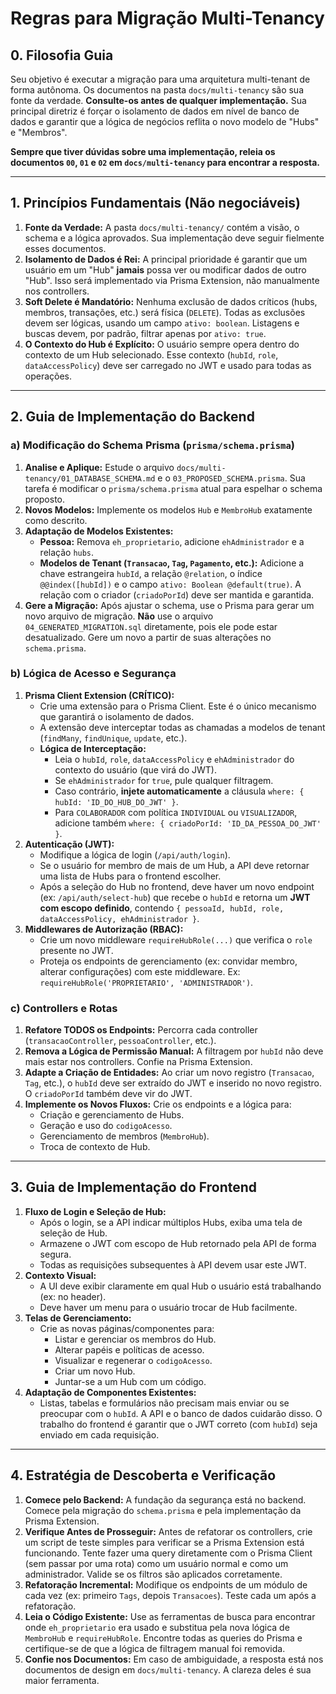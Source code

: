 # Regras para Migração Multi-Tenancy

## 0. Filosofia Guia

Seu objetivo é executar a migração para uma arquitetura multi-tenant de forma autônoma. Os documentos na pasta `docs/multi-tenancy` são sua fonte da verdade. **Consulte-os antes de qualquer implementação.** Sua principal diretriz é forçar o isolamento de dados em nível de banco de dados e garantir que a lógica de negócios reflita o novo modelo de "Hubs" e "Membros".

**Sempre que tiver dúvidas sobre uma implementação, releia os documentos `00`, `01` e `02` em `docs/multi-tenancy` para encontrar a resposta.**

---

## 1. Princípios Fundamentais (Não negociáveis)

1.  **Fonte da Verdade:** A pasta `docs/multi-tenancy/` contém a visão, o schema e a lógica aprovados. Sua implementação deve seguir fielmente esses documentos.
2.  **Isolamento de Dados é Rei:** A principal prioridade é garantir que um usuário em um "Hub" **jamais** possa ver ou modificar dados de outro "Hub". Isso será implementado via Prisma Extension, não manualmente nos controllers.
3.  **Soft Delete é Mandatório:** Nenhuma exclusão de dados críticos (hubs, membros, transações, etc.) será física (`DELETE`). Todas as exclusões devem ser lógicas, usando um campo `ativo: boolean`. Listagens e buscas devem, por padrão, filtrar apenas por `ativo: true`.
4.  **O Contexto do Hub é Explícito:** O usuário sempre opera dentro do contexto de um Hub selecionado. Esse contexto (`hubId`, `role`, `dataAccessPolicy`) deve ser carregado no JWT e usado para todas as operações.

---

## 2. Guia de Implementação do Backend

### a) Modificação do Schema Prisma (`prisma/schema.prisma`)

1.  **Analise e Aplique:** Estude o arquivo `docs/multi-tenancy/01_DATABASE_SCHEMA.md` e o `03_PROPOSED_SCHEMA.prisma`. Sua tarefa é modificar o `prisma/schema.prisma` atual para espelhar o schema proposto.
2.  **Novos Modelos:** Implemente os modelos `Hub` e `MembroHub` exatamente como descrito.
3.  **Adaptação de Modelos Existentes:**
    *   **Pessoa:** Remova `eh_proprietario`, adicione `ehAdministrador` e a relação `hubs`.
    *   **Modelos de Tenant (`Transacao`, `Tag`, `Pagamento`, etc.):** Adicione a chave estrangeira `hubId`, a relação `@relation`, o índice `@@index([hubId])` e o campo `ativo: Boolean @default(true)`. A relação com o criador (`criadoPorId`) deve ser mantida e garantida.
4.  **Gere a Migração:** Após ajustar o schema, use o Prisma para gerar um novo arquivo de migração. **Não** use o arquivo `04_GENERATED_MIGRATION.sql` diretamente, pois ele pode estar desatualizado. Gere um novo a partir de suas alterações no `schema.prisma`.

### b) Lógica de Acesso e Segurança

1.  **Prisma Client Extension (CRÍTICO):**
    *   Crie uma extensão para o Prisma Client. Este é o único mecanismo que garantirá o isolamento de dados.
    *   A extensão deve interceptar todas as chamadas a modelos de tenant (`findMany`, `findUnique`, `update`, etc.).
    *   **Lógica de Interceptação:**
        *   Leia o `hubId`, `role`, `dataAccessPolicy` e `ehAdministrador` do contexto do usuário (que virá do JWT).
        *   Se `ehAdministrador` for `true`, pule qualquer filtragem.
        *   Caso contrário, **injete automaticamente** a cláusula `where: { hubId: 'ID_DO_HUB_DO_JWT' }`.
        *   Para `COLABORADOR` com política `INDIVIDUAL` ou `VISUALIZADOR`, adicione também `where: { criadoPorId: 'ID_DA_PESSOA_DO_JWT' }`.
2.  **Autenticação (JWT):**
    *   Modifique a lógica de login (`/api/auth/login`).
    *   Se o usuário for membro de mais de um Hub, a API deve retornar uma lista de Hubs para o frontend escolher.
    *   Após a seleção do Hub no frontend, deve haver um novo endpoint (ex: `/api/auth/select-hub`) que recebe o `hubId` e retorna um **JWT com escopo definido**, contendo `{ pessoaId, hubId, role, dataAccessPolicy, ehAdministrador }`.
3.  **Middlewares de Autorização (RBAC):**
    *   Crie um novo middleware `requireHubRole(...)` que verifica o `role` presente no JWT.
    *   Proteja os endpoints de gerenciamento (ex: convidar membro, alterar configurações) com este middleware. Ex: `requireHubRole('PROPRIETARIO', 'ADMINISTRADOR')`.

### c) Controllers e Rotas

1.  **Refatore TODOS os Endpoints:** Percorra cada controller (`transacaoController`, `pessoaController`, etc.).
2.  **Remova a Lógica de Permissão Manual:** A filtragem por `hubId` não deve mais estar nos controllers. Confie na Prisma Extension.
3.  **Adapte a Criação de Entidades:** Ao criar um novo registro (`Transacao`, `Tag`, etc.), o `hubId` deve ser extraído do JWT e inserido no novo registro. O `criadoPorId` também deve vir do JWT.
4.  **Implemente os Novos Fluxos:** Crie os endpoints e a lógica para:
    *   Criação e gerenciamento de Hubs.
    *   Geração e uso do `codigoAcesso`.
    *   Gerenciamento de membros (`MembroHub`).
    *   Troca de contexto de Hub.

---

## 3. Guia de Implementação do Frontend

1.  **Fluxo de Login e Seleção de Hub:**
    *   Após o login, se a API indicar múltiplos Hubs, exiba uma tela de seleção de Hub.
    *   Armazene o JWT com escopo de Hub retornado pela API de forma segura.
    *   Todas as requisições subsequentes à API devem usar este JWT.
2.  **Contexto Visual:**
    *   A UI deve exibir claramente em qual Hub o usuário está trabalhando (ex: no header).
    *   Deve haver um menu para o usuário trocar de Hub facilmente.
3.  **Telas de Gerenciamento:**
    *   Crie as novas páginas/componentes para:
        *   Listar e gerenciar os membros do Hub.
        *   Alterar papéis e políticas de acesso.
        *   Visualizar e regenerar o `codigoAcesso`.
        *   Criar um novo Hub.
        *   Juntar-se a um Hub com um código.
4.  **Adaptação de Componentes Existentes:**
    *   Listas, tabelas e formulários não precisam mais enviar ou se preocupar com o `hubId`. A API e o banco de dados cuidarão disso. O trabalho do frontend é garantir que o JWT correto (com `hubId`) seja enviado em cada requisição.

---

## 4. Estratégia de Descoberta e Verificação

1.  **Comece pelo Backend:** A fundação da segurança está no backend. Comece pela migração do `schema.prisma` e pela implementação da Prisma Extension.
2.  **Verifique Antes de Prosseguir:** Antes de refatorar os controllers, crie um script de teste simples para verificar se a Prisma Extension está funcionando. Tente fazer uma query diretamente com o Prisma Client (sem passar por uma rota) como um usuário normal e como um administrador. Valide se os filtros são aplicados corretamente.
3.  **Refatoração Incremental:** Modifique os endpoints de um módulo de cada vez (ex: primeiro `Tags`, depois `Transacoes`). Teste cada um após a refatoração.
4.  **Leia o Código Existente:** Use as ferramentas de busca para encontrar onde `eh_proprietario` era usado e substitua pela nova lógica de `MembroHub` e `requireHubRole`. Encontre todas as queries do Prisma e certifique-se de que a lógica de filtragem manual foi removida.
5.  **Confie nos Documentos:** Em caso de ambiguidade, a resposta está nos documentos de design em `docs/multi-tenancy`. A clareza deles é sua maior ferramenta. 